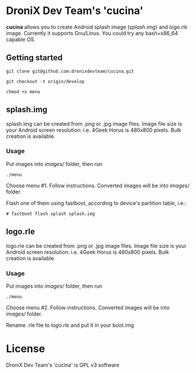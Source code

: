 DroniX Dev Team's 'cucina'
=========================

**cucina** allows you to create Android splash image (*splash.img*) and *logo.rle* image.
Currently it supports Gnu/Linux. You could try any bash+x86_64 capable OS.

Getting started
---------------
`git clone git@github.com:dronixdevteam/cucina.git`

`git checkout -t origin/develop`

`chmod +x menu`



splash.img
----------

splash.img can be created from .png or .jpg image files. Image file size is your Android screen resolution: i.e. 4Geek Horus is 480x800 pixels. Bulk creation is available.

### Usage
Put images into *images/* folder, then run

`./menu`

Choose menu #1. Follow instructions. Converted images will be into *images/* folder.

Flash one of them using fastboot, according to device's partition table, i.e.:

`# fastboot flash splash splash.img`


logo.rle
--------
logo.rle can be created from .png or .jpg image files. Image file size is your Android screen resolution: i.e. 4Geek Horus is 480x800 pixels. Bulk creation is available.

### Usage
Put images into *images/* folder, then run

`./menu`

Choose menu #2. Follow instructions. Converted images will be into *images/* folder.

Rename .rle file to *logo.rle* and put it in your boot.img

License
=======
DroniX Dev Team's 'cucina' is GPL v3 software